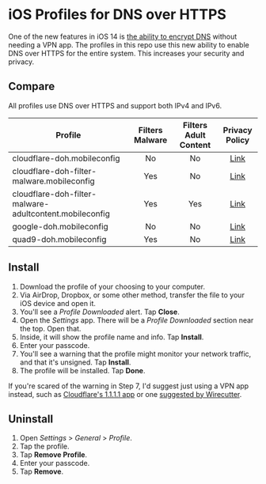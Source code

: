 # iOS Profiles for DNS over HTTPS

One of the new features in iOS 14 is [the ability to encrypt DNS](https://developer.apple.com/videos/play/wwdc2020/10047/) without needing a VPN app. The profiles in this repo use this new ability to enable DNS over HTTPS for the entire system. This increases your security and privacy.

## Compare

All profiles use DNS over HTTPS and support both IPv4 and IPv6.

| Profile                                                 | Filters Malware | Filters Adult Content |                                 Privacy Policy                                |
|---------------------------------------------------------|:---------------:|:---------------------:|:-----------------------------------------------------------------------------:|
| cloudflare-doh.mobileconfig                             |        No       |           No          | [Link](https://developers.cloudflare.com/1.1.1.1/privacy/public-dns-resolver) |
| cloudflare-doh-filter-malware.mobileconfig              |       Yes       |           No          | [Link](https://developers.cloudflare.com/1.1.1.1/privacy/public-dns-resolver) |
| cloudflare-doh-filter-malware-adultcontent.mobileconfig |       Yes       |          Yes          | [Link](https://developers.cloudflare.com/1.1.1.1/privacy/public-dns-resolver) |
| google-doh.mobileconfig                                 |        No       |           No          |         [Link](https://developers.google.com/speed/public-dns/privacy)        |
| quad9-doh.mobileconfig                                  |       Yes       |           No          |                  [Link](https://www.quad9.net/home/privacy/)                  |

## Install

1. Download the profile of your choosing to your computer.
2. Via AirDrop, Dropbox, or some other method, transfer the file to your iOS device and open it.
3. You'll see a *Profile Downloaded* alert. Tap **Close**.
4. Open the *Settings* app. There will be a *Profile Downloaded* section near the top. Open that.
5. Inside, it will show the profile name and info. Tap **Install**.
6. Enter your passcode.
7. You'll see a warning that the profile might monitor your network traffic, and that it's unsigned. Tap **Install**.
8. The profile will be installed. Tap **Done**.

If you're scared of the warning in Step 7, I'd suggest just using a VPN app instead, such as [Cloudflare's 1.1.1.1 app](https://1.1.1.1/) or one [suggested by Wirecutter](https://www.nytimes.com/wirecutter/reviews/best-vpn-service/).

## Uninstall

1. Open *Settings* > *General* > *Profile*.
2. Tap the profile.
3. Tap **Remove Profile**.
4. Enter your passcode.
5. Tap **Remove**.

